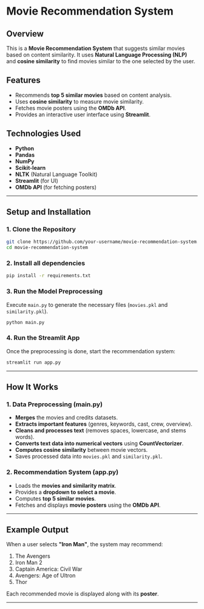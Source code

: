 # Movie Recommendation System

## Overview
This is a **Movie Recommendation System** that suggests similar movies based on content similarity. It uses **Natural Language Processing (NLP)** and **cosine similarity** to find movies similar to the one selected by the user.

## Features
- Recommends **top 5 similar movies** based on content analysis.
- Uses **cosine similarity** to measure movie similarity.
- Fetches movie posters using the **OMDb API**.
- Provides an interactive user interface using **Streamlit**.

## Technologies Used
- **Python**
- **Pandas**
- **NumPy**
- **Scikit-learn**
- **NLTK** (Natural Language Toolkit)
- **Streamlit** (for UI)
- **OMDb API** (for fetching posters)

---

## Setup and Installation

### 1. Clone the Repository
```bash
git clone https://github.com/your-username/movie-recommendation-system.git
cd movie-recommendation-system
```

### 2. Install all dependencies
```bash
pip install -r requirements.txt
```

### 3. Run the Model Preprocessing
Execute `main.py` to generate the necessary files (`movies.pkl` and `similarity.pkl`).
```bash
python main.py
```

### 4. Run the Streamlit App
Once the preprocessing is done, start the recommendation system:
```bash
streamlit run app.py
```
---

## How It Works
### **1. Data Preprocessing (main.py)**
- **Merges** the movies and credits datasets.
- **Extracts important features** (genres, keywords, cast, crew, overview).
- **Cleans and processes text** (removes spaces, lowercase, and stems words).
- **Converts text data into numerical vectors** using **CountVectorizer**.
- **Computes cosine similarity** between movie vectors.
- Saves processed data into `movies.pkl` and `similarity.pkl`.

### **2. Recommendation System (app.py)**
- Loads the **movies and similarity matrix**.
- Provides a **dropdown to select a movie**.
- Computes **top 5 similar movies**.
- Fetches and displays **movie posters** using the **OMDb API**.

---

## Example Output
When a user selects **"Iron Man"**, the system may recommend:
1. The Avengers
2. Iron Man 2
3. Captain America: Civil War
4. Avengers: Age of Ultron
5. Thor

Each recommended movie is displayed along with its **poster**.

---
